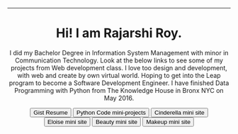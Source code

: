 <head>

  <!--link href="main.css" rel="stylesheet"-->
</head>
<body>
  <header>
  <hr> 
  <h1> Hi! I am Rajarshi Roy. </h1>
  <p class="text">  I did my Bachelor Degree in Information System Management with minor in Communication Technology. Look at the below links to see some of my projects from Web development class. I love too design and development, with web and create by own virtual world. Hoping to get into the Leap program to become a Software Development Engineer. I have finished Data Programming with Python from The Knowledge House in Bronx NYC on May 2016.</p>
    <p>
    <a href="https://gist.github.com/rajarshi98/54c19408882afb47da8f830360effc53/"><button> Gist Resume</button></a>
    <a href="https://github.com/rajarshi98/pythone.projects.git"><button>Python Code mini-projects</button></a>
    <a href="https://rajarshi98.github.io/cinderella/pages/twist.html"><button>Cinderella mini site</button></a>
    <a href="https://rajarshi98.github.io/Eloise/"><button>Eloise mini site</button></a>
    <a href="https://rajarshi98.github.io/beauty/"><button>Beauty mini site</button></a>
    <a href="https://rajarshi98.github.io/RimmelLondon/"><button>Makeup mini site</button></a>
    </p>
  
  </header>
</body>
